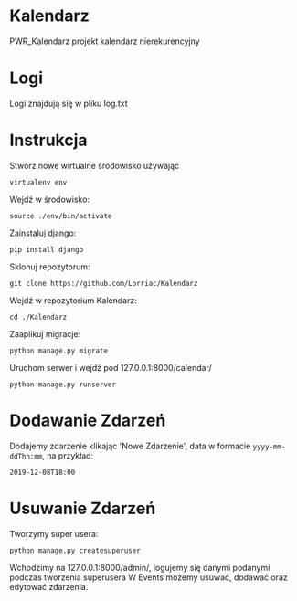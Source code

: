 # Kalendarz
PWR_Kalendarz projekt kalendarz nierekurencyjny

# Logi
Logi znajdują się w pliku log.txt

# Instrukcja
Stwórz nowe wirtualne środowisko używając 

`virtualenv env`

Wejdź w środowisko:

`source ./env/bin/activate`

Zainstaluj django:

`pip install django`

Sklonuj repozytorum:

`git clone https://github.com/Lorriac/Kalendarz`

Wejdź w repozytorium Kalendarz:

`cd ./Kalendarz`

Zaaplikuj migracje:

`python manage.py migrate`

Uruchom serwer i wejdź pod 127.0.0.1:8000/calendar/

`python manage.py runserver`

# Dodawanie Zdarzeń
Dodajemy zdarzenie klikając 'Nowe Zdarzenie', data w formacie `yyyy-mm-ddThh:mm`, na przykład: 

`2019-12-08T18:00`

# Usuwanie Zdarzeń 
Tworzymy super usera:

`python manage.py createsuperuser`

Wchodzimy na 127.0.0.1:8000/admin/, logujemy się danymi podanymi podczas tworzenia superusera
W Events możemy usuwać, dodawać oraz edytować zdarzenia.


